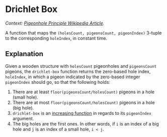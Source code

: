 # Drichlet Box

_Context: [Pigeonhole Principle Wikipedia Article](https://en.wikipedia.org/wiki/Pigeonhole_principle)._

A function that maps the `(holesCount, pigeonsCount, pigeonIndex)` 3-tuple to the corresponding `holeIndex`, in constant time.

## Explanation

Given a wooden structure with `holesCount` pigeonholes and `pigeonsCount` pigeons, the `drichlet-box` function returns the zero-based hole index, `holeIndex`, in which a pigeon indicated by the zero-based integer `pigeonIndex` should go, so that the following holds:

1. There are at least `floor(pigeonsCount/holesCount)` pigeons in a hole (small hole).
1. There are at most `floor(pigeonsCount/holesCount)` pigeons in a hole (big hole).
1. `drichlet-box` is an [increasing function](https://mathworld.wolfram.com/IncreasingFunction.html) in regards to its `pigeonIndex` argument.
1. The big holes are the first ones. In other words, if `i` is an index of a big hole and `j` is an index of a small hole, `i < j`.